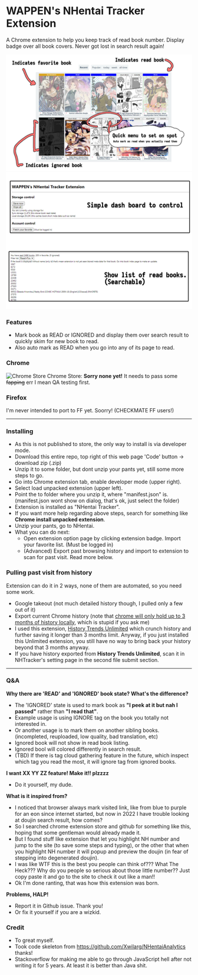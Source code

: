 
# WAPPEN's NHentai Tracker Extension
A Chrome extension to help you keep track of read book number.
Display badge over all book covers. Never got lost in search result again!

![Preview](preview/preview.jpg)
![Preview](preview/preview2.png)

### Features
- Mark book as READ or IGNORED and display them over search result to quickly skim for new book to read.
- Also auto mark as READ when you go into any of its page to read.

### Chrome
![Chrome Store](https://developer.chrome.com/images/meta/favicon-32x32.png) Chrome Store: **Sorry none yet!** It needs to pass some ~~fapping~~ err I mean QA testing first.

### Firefox
I'm never intended to port to FF yet. Soorry! (CHECKMATE FF users!)

------

### Installing
- As this is not published to store, the only way to install is via developer mode.
- Download this entire repo, top right of this web page 'Code' button -> download zip (.zip) 
- Unzip it to some folder, but dont unzip your pants yet, still some more steps to go.
- Go into Chrome extension tab, enable developer mode (upper right).
- Select load unpacked extension (upper left).
- Point the to folder where you unzip it, where "manifest.json" is. (manifest.json wont show on dialog, that's ok, just select the folder)
- Extension is installed as "NHentai Tracker". 
- If you want more help regarding above steps, search for something like **Chrome install unpacked extension**.
- Unzip your pants, go to NHentai.
- What you can do next:
  - Open extension option page by clicking extension badge. Import your favorite list. (Must be logged in)
  - (Advanced) Export past browsing history and import to extension to scan for past visit. Read more below.

### Pulling past visit from history
Extension can do it in 2 ways, none of them are automated, so you need some work.
- Google takeout (not much detailed history though, I pulled only a few out of it)
- Export current Chrome history (note that [chrome will only hold up to 3 months of history locally](https://superuser.com/questions/364470/), which is stupid if you ask me)
- I used this extension, [History Trends Unlimited](https://chrome.google.com/webstore/detail/history-trends-unlimited/pnmchffiealhkdloeffcdnbgdnedheme) which crunch history and further saving it longer than 3 months limit. 
Anyway, if you just installed this Unlimited extension, you still have no way to bring back your history beyond that 3 months anyway.
- If you have history exported from **History Trends Unlimited**, scan it in NHTracker's setting page in the second file submit section.

------

### Q&A
**Why there are 'READ' and 'IGNORED' book state? What's the difference?**
- The 'IGNORED' state is used to mark book as **"I peek at it but nah I passed"** rather than **"I read that"**. 
- Example usage is using IGNORE tag on the book you totally not interested in. 
- Or another usage is to mark them on another sibling books. (incompleted, reuploaded, low quality, bad translation, etc)
- Ignored book will not show in read book listing.
- Ignored bool will colored differently in search result.
- (TBD) If there is tag cloud gathering feature in the future, which inspect which tag you read the most, it will ignore tag from ignored books.
  
**I want XX YY ZZ feature! Make it!! plzzzz**
- Do it yourself, my dude.

**What is it inspired from?**
- I noticed that browser always mark visited link, like from blue to purple for an eon since internet started, but now in 2022 I have trouble looking at doujin search result, how comes?
- So I searched chrome extension store and github for something like this, hoping that some gentleman would already made it.
- But I found stuff like extension that let you highlight NH number and jump to the site (to save some steps and typing), or the other that when you highlight NH number it will popup and preview the doujin (in fear of stepping into degenerated doujin). 
- I was like WTF this is the best you people can think of??? What The Heck??? Why do you people so serious about those little number?? Just copy paste it and go to the site to check it out like a man!!
- Ok I'm done ranting, that was how this extension was born.

**Problems, HALP!**
- Report it in Github issue. Thank you!
- Or fix it yourself if you are a wizkid.

### Credit
- To great myself.
- Took code skeleton from https://github.com/Xwilarg/NHentaiAnalytics thanks!
- Stackoverflow for making me able to go through JavaScript hell after not writing it for 5 years. At least it is better than Java shit.
